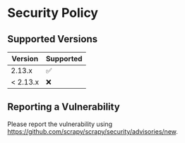 # Security Policy

## Supported Versions

| Version | Supported          |
| ------- | ------------------ |
| 2.13.x     | :white_check_mark: |
| < 2.13.x   | :x:                |

## Reporting a Vulnerability

Please report the vulnerability using https://github.com/scrapy/scrapy/security/advisories/new.
